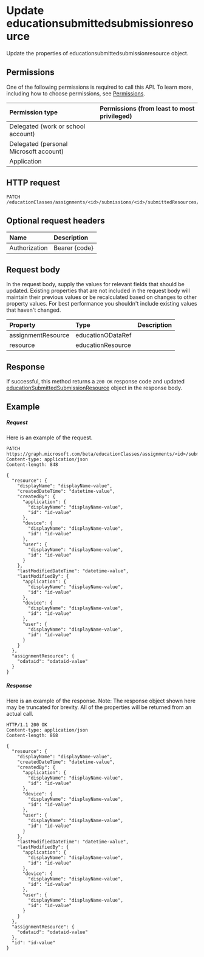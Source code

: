 # Update educationsubmittedsubmissionresource

Update the properties of educationsubmittedsubmissionresource object.
## Permissions
One of the following permissions is required to call this API. To learn more, including how to choose permissions, see [Permissions](../../../concepts/permissions_reference.md).

|Permission type      | Permissions (from least to most privileged)              |
|:--------------------|:---------------------------------------------------------|
|Delegated (work or school account) |    |
|Delegated (personal Microsoft account) |    |
|Application |  | 

## HTTP request
<!-- { "blockType": "ignored" } -->
```http
PATCH /educationClasses/assignments/<id>/submissions/<id>/submittedResources/<id>
```
## Optional request headers
| Name       | Description|
|:-----------|:-----------|
| Authorization  | Bearer {code}|

## Request body
In the request body, supply the values for relevant fields that should be updated. Existing properties that are not included in the request body will maintain their previous values or be recalculated based on changes to other property values. For best performance you shouldn't include existing values that haven't changed.

| Property	   | Type	|Description|
|:---------------|:--------|:----------|
|assignmentResource|educationODataRef||
|resource|educationResource||

## Response
If successful, this method returns a `200 OK` response code and updated [educationSubmittedSubmissionResource](../resources/educationsubmittedsubmissionresource.md) object in the response body.
## Example
##### Request
Here is an example of the request.
<!-- {
  "blockType": "request",
  "name": "update_educationsubmittedsubmissionresource"
}-->
```http
PATCH https://graph.microsoft.com/beta/educationClasses/assignments/<id>/submissions/<id>/submittedResources/<id>
Content-type: application/json
Content-length: 848

{
  "resource": {
    "displayName": "displayName-value",
    "createdDateTime": "datetime-value",
    "createdBy": {
      "application": {
        "displayName": "displayName-value",
        "id": "id-value"
      },
      "device": {
        "displayName": "displayName-value",
        "id": "id-value"
      },
      "user": {
        "displayName": "displayName-value",
        "id": "id-value"
      }
    },
    "lastModifiedDateTime": "datetime-value",
    "lastModifiedBy": {
      "application": {
        "displayName": "displayName-value",
        "id": "id-value"
      },
      "device": {
        "displayName": "displayName-value",
        "id": "id-value"
      },
      "user": {
        "displayName": "displayName-value",
        "id": "id-value"
      }
    }
  },
  "assignmentResource": {
    "odataid": "odataid-value"
  }
}
```
##### Response
Here is an example of the response. Note: The response object shown here may be truncated for brevity. All of the properties will be returned from an actual call.
<!-- {
  "blockType": "response",
  "truncated": true,
  "@odata.type": "microsoft.graph.educationSubmittedSubmissionResource"
} -->
```http
HTTP/1.1 200 OK
Content-type: application/json
Content-length: 868

{
  "resource": {
    "displayName": "displayName-value",
    "createdDateTime": "datetime-value",
    "createdBy": {
      "application": {
        "displayName": "displayName-value",
        "id": "id-value"
      },
      "device": {
        "displayName": "displayName-value",
        "id": "id-value"
      },
      "user": {
        "displayName": "displayName-value",
        "id": "id-value"
      }
    },
    "lastModifiedDateTime": "datetime-value",
    "lastModifiedBy": {
      "application": {
        "displayName": "displayName-value",
        "id": "id-value"
      },
      "device": {
        "displayName": "displayName-value",
        "id": "id-value"
      },
      "user": {
        "displayName": "displayName-value",
        "id": "id-value"
      }
    }
  },
  "assignmentResource": {
    "odataid": "odataid-value"
  },
  "id": "id-value"
}
```

<!-- uuid: 8fcb5dbc-d5aa-4681-8e31-b001d5168d79
2015-10-25 14:57:30 UTC -->
<!-- {
  "type": "#page.annotation",
  "description": "Update educationsubmittedsubmissionresource",
  "keywords": "",
  "section": "documentation",
  "tocPath": ""
}-->
